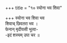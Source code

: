 +++
title = "१० स्योना भव शिवा"

+++
स्योना भव शिवा भव  
शिवाच् छिवतरा भव ।  
फेनान् मृदीयसी भूत्वा-  
-इदं शस्यम् उपा चर ॥